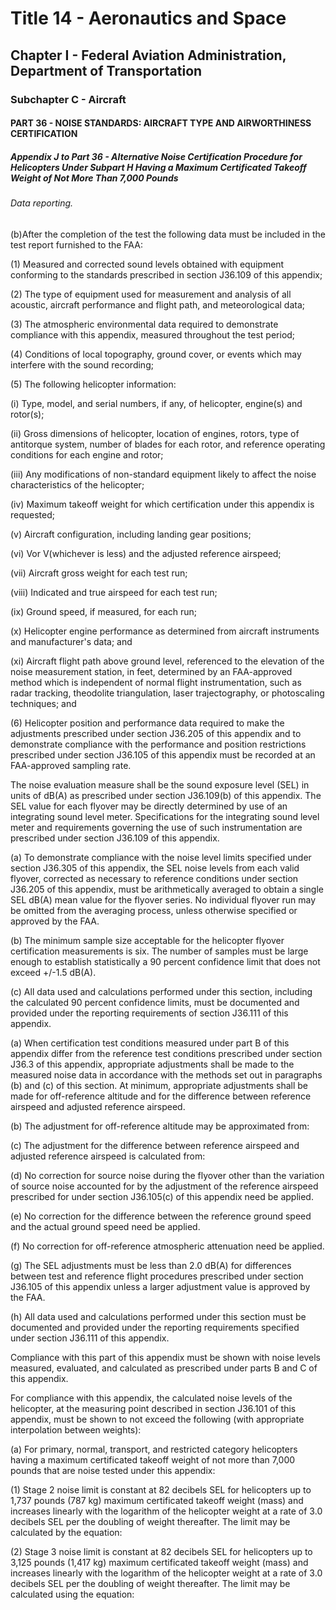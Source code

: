 
# Title 14 - Aeronautics and Space
## Chapter I - Federal Aviation Administration, Department of Transportation
### Subchapter C - Aircraft
#### PART 36 - NOISE STANDARDS: AIRCRAFT TYPE AND AIRWORTHINESS CERTIFICATION
##### Appendix J to Part 36 - Alternative Noise Certification Procedure for Helicopters Under Subpart H Having a Maximum Certificated Takeoff Weight of Not More Than 7,000 Pounds
###### Data reporting.

(b)After the completion of the test the following data must be included in the test report furnished to the FAA:

(1) Measured and corrected sound levels obtained with equipment conforming to the standards prescribed in section J36.109 of this appendix;

(2) The type of equipment used for measurement and analysis of all acoustic, aircraft performance and flight path, and meteorological data;

(3) The atmospheric environmental data required to demonstrate compliance with this appendix, measured throughout the test period;

(4) Conditions of local topography, ground cover, or events which may interfere with the sound recording;

(5) The following helicopter information:

(i) Type, model, and serial numbers, if any, of helicopter, engine(s) and rotor(s);

(ii) Gross dimensions of helicopter, location of engines, rotors, type of antitorque system, number of blades for each rotor, and reference operating conditions for each engine and rotor;

(iii) Any modifications of non-standard equipment likely to affect the noise characteristics of the helicopter;

(iv) Maximum takeoff weight for which certification under this appendix is requested;

(v) Aircraft configuration, including landing gear positions;

(vi) Vor V(whichever is less) and the adjusted reference airspeed;

(vii) Aircraft gross weight for each test run;

(viii) Indicated and true airspeed for each test run;

(ix) Ground speed, if measured, for each run;

(x) Helicopter engine performance as determined from aircraft instruments and manufacturer's data; and

(xi) Aircraft flight path above ground level, referenced to the elevation of the noise measurement station, in feet, determined by an FAA-approved method which is independent of normal flight instrumentation, such as radar tracking, theodolite triangulation, laser trajectography, or photoscaling techniques; and

(6) Helicopter position and performance data required to make the adjustments prescribed under section J36.205 of this appendix and to demonstrate compliance with the performance and position restrictions prescribed under section J36.105 of this appendix must be recorded at an FAA-approved sampling rate.

The noise evaluation measure shall be the sound exposure level (SEL) in units of dB(A) as prescribed under section J36.109(b) of this appendix. The SEL value for each flyover may be directly determined by use of an integrating sound level meter. Specifications for the integrating sound level meter and requirements governing the use of such instrumentation are prescribed under section J36.109 of this appendix.

(a) To demonstrate compliance with the noise level limits specified under section J36.305 of this appendix, the SEL noise levels from each valid flyover, corrected as necessary to reference conditions under section J36.205 of this appendix, must be arithmetically averaged to obtain a single SEL dB(A) mean value for the flyover series. No individual flyover run may be omitted from the averaging process, unless otherwise specified or approved by the FAA.

(b) The minimum sample size acceptable for the helicopter flyover certification measurements is six. The number of samples must be large enough to establish statistically a 90 percent confidence limit that does not exceed +/-1.5 dB(A).

(c) All data used and calculations performed under this section, including the calculated 90 percent confidence limits, must be documented and provided under the reporting requirements of section J36.111 of this appendix.

(a) When certification test conditions measured under part B of this appendix differ from the reference test conditions prescribed under section J36.3 of this appendix, appropriate adjustments shall be made to the measured noise data in accordance with the methods set out in paragraphs (b) and (c) of this section. At minimum, appropriate adjustments shall be made for off-reference altitude and for the difference between reference airspeed and adjusted reference airspeed.

(b) The adjustment for off-reference altitude may be approximated from:

(c) The adjustment for the difference between reference airspeed and adjusted reference airspeed is calculated from:

(d) No correction for source noise during the flyover other than the variation of source noise accounted for by the adjustment of the reference airspeed prescribed for under section J36.105(c) of this appendix need be applied.

(e) No correction for the difference between the reference ground speed and the actual ground speed need be applied.

(f) No correction for off-reference atmospheric attenuation need be applied.

(g) The SEL adjustments must be less than 2.0 dB(A) for differences between test and reference flight procedures prescribed under section J36.105 of this appendix unless a larger adjustment value is approved by the FAA.

(h) All data used and calculations performed under this section must be documented and provided under the reporting requirements specified under section J36.111 of this appendix.

Compliance with this part of this appendix must be shown with noise levels measured, evaluated, and calculated as prescribed under parts B and C of this appendix.

For compliance with this appendix, the calculated noise levels of the helicopter, at the measuring point described in section J36.101 of this appendix, must be shown to not exceed the following (with appropriate interpolation between weights):

(a) For primary, normal, transport, and restricted category helicopters having a maximum certificated takeoff weight of not more than 7,000 pounds that are noise tested under this appendix:

(1) Stage 2 noise limit is constant at 82 decibels SEL for helicopters up to 1,737 pounds (787 kg) maximum certificated takeoff weight (mass) and increases linearly with the logarithm of the helicopter weight at a rate of 3.0 decibels SEL per the doubling of weight thereafter. The limit may be calculated by the equation:

(2) Stage 3 noise limit is constant at 82 decibels SEL for helicopters up to 3,125 pounds (1,417 kg) maximum certificated takeoff weight (mass) and increases linearly with the logarithm of the helicopter weight at a rate of 3.0 decibels SEL per the doubling of weight thereafter. The limit may be calculated using the equation:

